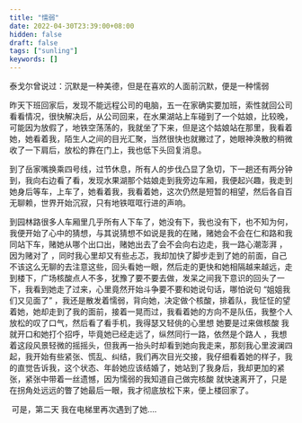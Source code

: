 ```yaml
---
title: "懦弱"
date: 2022-04-30T23:39:00+08:00
hidden: false
draft: false
tags: ["sunling"]
keywords: []
---
```


​		泰戈尔曾说过：沉默是一种美德，但是在喜欢的人面前沉默，便是一种懦弱 

​		昨天下班回家后，发现不能远程公司的电脑，五一在家确实要加班，索性就回公司看看情况，很快解决后，从公司回来，在水果湖站上车碰到了一个姑娘，比较晚，可能因为放假了，地铁空荡荡的，我就坐了下来，但是这个姑娘站在那里，我看着她，她看着我，陌生人之间的目光汇聚，当然很快也就撇过了，她眼神涣散的稍微收了一下肩后，放松的靠在门上，我也低下头回复消息。

​		到了岳家嘴换乘四号线，过节休息，所有人的步伐凸显了急切，下一趟还有两分钟到，我向右边看了看，发现水果湖那个姑娘走到我旁边车厢，我便起兴趣，我走到她身后等车，上车了，她看着我，我看着她，这次仍然是短暂的相望，然后各自百无聊赖，世界开始沉寂，只有地铁哐哐行进的声响。

​		到园林路很多人车厢里几乎所有人下车了，她没有下，我也没有下，也不知为何，我便开始了心中的猜想，与其说猜想不如说是我的在赌，赌她会不会在仁和路和我同站下车，赌她从哪个出口出，赌她出去了会不会向右边走，我一路心潮澎湃 ，因为赌对了 ，同时我心里却又有些忐忑，我却加快了脚步走到了她的前面，自己不该这么无聊的去注意这些，回头看她一眼，然后走的更快和她相隔越来越远，走到楼下，广场核酸点人不多，犹豫了要不要去做，发呆之间我下意识的回头了一下，我看到她走了过来，心里竟然开始斗争要不要和她说句话，哪怕说句 “姐姐我们又见面了”  ，我还是散发着懦弱，背向她，决定做个核酸，排着队，我怔怔的望着她，她却走到了我的面前，接着一晃而过，我看着她的方向不是队伍，我整个人放松的叹了口气，然后看了看手机，我得瑟又轻佻的心里想 她要是过来做核酸 我就开口和她打个招呼，毕竟她已经走远了，纵然同行一路，依然是个路人 ，我想着这段风景轻微的摇摇头，但我再一抬头时却看到她向我走来，那刻我心里波澜四起，我开始有些紧张、慌乱、纠结，我们再次目光交接，我仔细看着她的样子，我的直觉告诉我，这个状态、年龄她应该结婚了，她站到了我身后，我却更加的紧张，紧张中带着一丝遗憾，因为懦弱的我知道自己做完核酸 就快速离开了，只是在拐角处远远的瞥了她最后一眼，我才彻底放松下来，便上楼回家了。

​		可是，第二天 我在电梯里再次遇到了她....

